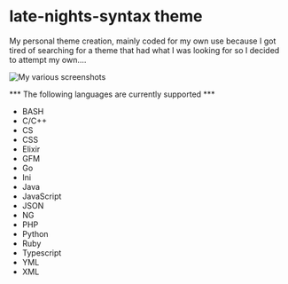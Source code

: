 # late-nights-syntax theme

My personal theme creation, mainly coded for my own use because I got tired of searching for a theme that had what I was looking for so I decided to attempt my own....

![My various
screenshots](https://github.com/clnelson/late-nights-syntax/screenshot.png)

*** The following languages are currently supported ***
* BASH
* C/C++
* CS
* CSS
* Elixir
* GFM
* Go
* Ini
* Java
* JavaScript
* JSON
* NG
* PHP
* Python
* Ruby
* Typescript
* YML
* XML
